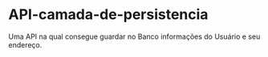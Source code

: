 # API-camada-de-persistencia
Uma API na qual consegue guardar no Banco informações do Usuário e seu endereço.
